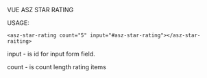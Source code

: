 VUE  ASZ STAR RATING 

USAGE:
```
<asz-star-rating count="5" input="#asz-star-rating"></asz-star-raiting>
```
  
input - is id for input form field. 

count - is count length rating items
